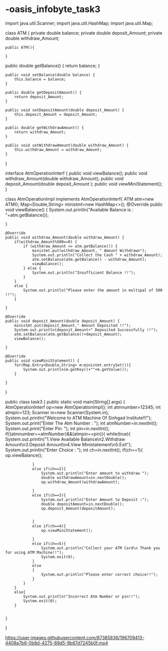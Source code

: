 # -oasis_infobyte_task3


import java.util.Scanner;
import java.util.HashMap;
import java.util.Map;

 class ATM {
    private double balance;
    private double deposit_Amount;
    private double withdraw_Amount;

    
    public ATM(){

    }

    
public double getBalance() {
        return balance;
    }

    public void setBalance(double balance) {
        this.balance = balance;
    }

    public double getDepositAmount() {
        return deposit_Amount;
    }

    public void setDepositAmount(double deposit_Amount) {
        this.deposit_Amount = deposit_Amount;
    }

    public double getWithdrawAmount() {
        return withdraw_Amount;
    }

    public void setWithdrawAmount(double withdraw_Amount) {
        this.withdraw_Amount = withdraw_Amount;
    }
}

 interface AtmOperationInterf {
    public void viewBalance();
    public void withdraw_Amount(double withdraw_Amount);
    public void deposit_Amount(double deposit_Amount );
    public  void viewMiniStatement();
}


 class AtmOperationImpl implements AtmOperationInterf{
    ATM atm=new ATM();
    Map<Double,String> ministmt=new HashMap<>();
    @Override
    public void viewBalance() {
        System.out.println("Available Balance is : "+atm.getBalance());

    }

    @Override
    public void withdraw_Amount(double withdraw_Amount) {
        if(withdraw_Amount%500==0) {
            if (withdraw_Amount <= atm.getBalance()) {
                ministmt.put(withdraw_Amount, " Amount Withdrawn");
                System.out.println("Collect the Cash " + withdraw_Amount);
                atm.setBalance(atm.getBalance() - withdraw_Amount);
                viewBalance();
            } else {
                System.out.println("Insufficient Balance !!");
            }
        }
        else {
            System.out.println("Please enter the amount in multipal of 500 !!");
        }

    }

    @Override
    public void deposit_Amount(double deposit_Amount) {
        ministmt.put(deposit_Amount," Amount Deposited !!");
        System.out.println(deposit_Amount+" Deposited Successfully !!");
        atm.setBalance(atm.getBalance()+deposit_Amount);
        viewBalance();

    }

    @Override
    public void viewMiniStatement() {
        for(Map.Entry<Double,String> m:ministmt.entrySet()){
            System.out.println(m.getKey()+""+m.getValue());
        }

    }
}

public class task3 {
    public static void main(String[] args) {
        AtmOperationInterf op=new AtmOperationImpl();
        int atmnumber=12345;
        int atmpin=123;
        Scanner in=new Scanner(System.in);
        System.out.println("Welcome to ATM Machine Of Sinhgad Institute!!!");
        System.out.print("Enter The Atm Number : ");
        int atmNumber=in.nextInt();
        System.out.print("Enter Pin: ");
        int pin=in.nextInt();
        if((atmnumber==atmNumber)&&(atmpin==pin)){
            while(true){
                System.out.println("1.View Available Balance\n2.Withdraw Amount\n3.Deposit Amount\n4.View Ministatement\n5.Exit");
                System.out.println("Enter Choice : ");
                int ch=in.nextInt();
                if(ch==1){
                    op.viewBalance();

                }
                else if(ch==2){
                    System.out.println("Enter amount to withdraw ");
                    double withdrawAmount=in.nextDouble();
                    op.withdraw_Amount(withdrawAmount);

                }
                else if(ch==3){
                    System.out.println("Enter Amount to Deposit :");
                    double depositAmount=in.nextDouble();
                    op.deposit_Amount(depositAmount);


                }
                else if(ch==4){
                    op.viewMiniStatement();

                }
                else if(ch==5){
                    System.out.println("Collect your ATM Card\n Thank you for using ATM Machine!!");
                    System.exit(0);
                }
                else
                {
                    System.out.println("Please enter correct choice!!");
                }
            }
        }
        else{
            System.out.println("Incorrect Atm Number or pin!!");
            System.exit(0);
        }


    }
}

https://user-images.githubusercontent.com/87385836/196709413-4408a7b6-0b8d-4275-89d5-9b87d7245b0f.mp4


